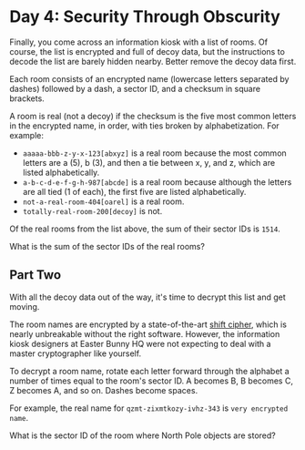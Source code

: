 # Day 4: Security Through Obscurity

Finally, you come across an information kiosk with a list of rooms. Of course, the list is encrypted and full of decoy
data, but the instructions to decode the list are barely hidden nearby. Better remove the decoy data first.

Each room consists of an encrypted name (lowercase letters separated by dashes) followed by a dash, a sector ID, and a
checksum in square brackets.

A room is real (not a decoy) if the checksum is the five most common letters in the encrypted name, in order, with ties
broken by alphabetization. For example:

* `aaaaa-bbb-z-y-x-123[abxyz]` is a real room because the most common letters are a (5), b (3), and then a tie between
  x, y, and z, which are listed alphabetically.
* `a-b-c-d-e-f-g-h-987[abcde]` is a real room because although the letters are all tied (1 of each), the first five are
  listed alphabetically.
* `not-a-real-room-404[oarel]` is a real room.
* `totally-real-room-200[decoy]` is not.

Of the real rooms from the list above, the sum of their sector IDs is `1514`.

What is the sum of the sector IDs of the real rooms?

## Part Two

With all the decoy data out of the way, it's time to decrypt this list and get moving.

The room names are encrypted by a state-of-the-art [shift cipher](https://en.wikipedia.org/wiki/Caesar_cipher), which is
nearly unbreakable without the right software. However, the information kiosk designers at Easter Bunny HQ were not
expecting to deal with a master cryptographer like yourself.

To decrypt a room name, rotate each letter forward through the alphabet a number of times equal to the room's sector ID.
A becomes B, B becomes C, Z becomes A, and so on. Dashes become spaces.

For example, the real name for `qzmt-zixmtkozy-ivhz-343` is `very encrypted name`.

What is the sector ID of the room where North Pole objects are stored?
